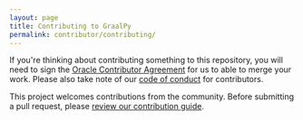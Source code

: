 ```yaml
---
layout: page
title: Contributing to GraalPy
permalink: contributor/contributing/
---
```


If you're thinking about contributing something to this repository, you will need to sign the [Oracle Contributor Agreement](http://www.graalvm.org/community/contributors/) for us to able to merge your work.
Please also take note of our [code of conduct](http://www.graalvm.org/community/conduct/) for contributors.

This project welcomes contributions from the community.
Before submitting a pull request, please [review our contribution guide](https://github.com/oracle/graalpython/blob/ca6b1dad8664d7d12d295745d5b2c609d0bf09b7/CONTRIBUTING.md).